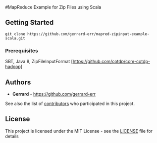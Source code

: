 #MapReduce Example for Zip Files using Scala

## Getting Started
```
git clone https://github.com/gerrard-err/mapred-zipinput-example-scala.git
```

### Prerequisites
SBT, Java 8, ZipFileInputFormat [https://github.com/cotdp/com-cotdp-hadoop]

## Authors
* **Gerrard** - https://github.com/gerrard-err

See also the list of [contributors](https://github.com/your/project/contributors) who participated in this project.

## License
This project is licensed under the MIT License - see the [LICENSE](LICENSE) file for details


